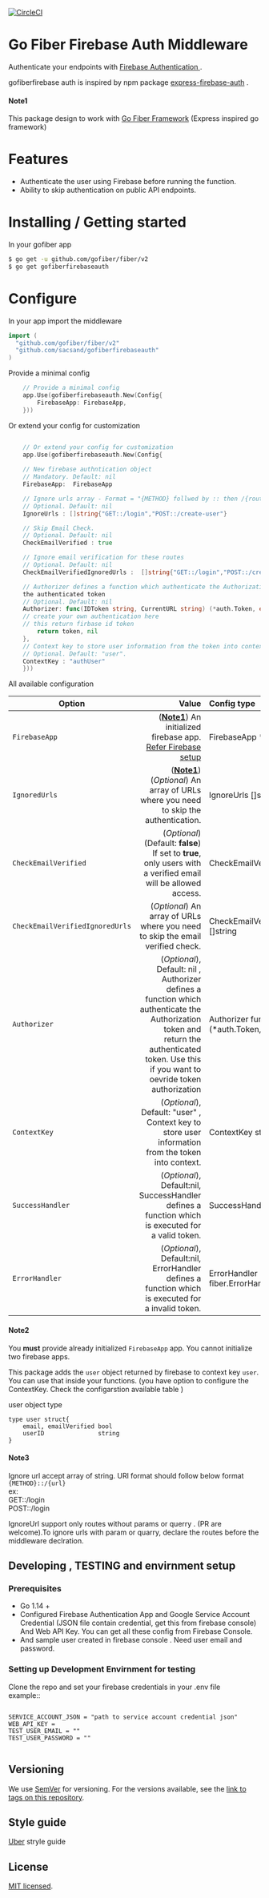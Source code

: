 [![CircleCI](https://circleci.com/gh/sacsand/gofiber-firebaseauth.svg?style=shield)](https://circleci.com/gh/sacsand/gofiber-firebaseauth)

# Go Fiber Firebase Auth Middleware 

Authenticate your  endpoints with [Firebase Authentication ](https://github.com/LeafyCode/express-firebase-auth/).

gofiberfirebase auth is inspired by npm package [express-firebase-auth](https://github.com/LeafyCode/express-firebase-auth/) .
#### Note1
 This package design to work with  [Go Fiber Framework](https://github.com/gofiber/fiber) (Express inspired go framework)
# Features
  - Authenticate the user using Firebase before running the function.
  - Ability to skip authentication on public API endpoints.
  
# Installing / Getting started

In your gofiber app
```sh
$ go get -u github.com/gofiber/fiber/v2
$ go get gofiberfirebaseauth
```


# Configure 
In your app import the middleware

```go
import (
  "github.com/gofiber/fiber/v2"
  "github.com/sacsand/gofiberfirebaseauth"
)
```
Provide a minimal config
```go
    // Provide a minimal config
    app.Use(gofiberfirebaseauth.New(Config{
    	FirebaseApp: FirebaseApp,
    }))
```
Or extend your config for customization
```go

    // Or extend your config for customization
	app.Use(gofiberfirebaseauth.New(Config{
	
	// New firebase authntication object
	// Mandatory. Default: nil
	FirebaseApp:  FirebaseApp

	// Ignore urls array - Format = "{METHOD} follwed by :: then /{route}"
	// Optional. Default: nil
	IgnoreUrls : []string{"GET::/login","POST::/create-user"}

	// Skip Email Check.
	// Optional. Default: nil
	CheckEmailVerified : true

	// Ignore email verification for these routes
	// Optional. Default: nil
	CheckEmailVerifiedIgnoredUrls :  []string{"GET::/login","POST::/create-user"}

	// Authorizer defines a function which authenticate the Authorization token and return 
	the authenticated token
	// Optional. Default: nil
	Authorizer: func(IDToken string, CurrentURL string) (*auth.Token, error){
    // create your own authentication here 
	// this return firbase id token
		return token, nil
	},
	// Context key to store user information from the token into context.
	// Optional. Default: "user".
	ContextKey : "authUser"
    }))
```

All available configuration

| Option                  | Value           |Config type
| -------------           |-----------------------------------------------------------------------------------------------------------:|:------
| `FirebaseApp`              | ([**Note1**](#note2)) An initialized firebase app. [Refer Firebase setup](https://firebase.google.com/docs/admin/setup)   | FirebaseApp *firebase.App
| `IgnoredUrls`           | ([**Note1**](#note3))(*Optional*) An array of URLs where you need to skip the authentication.                                                  | IgnoreUrls []string
| `CheckEmailVerified`    | (*Optional*) (Default: **false**) If set to **true**, only users with a verified email will be allowed access.            | CheckEmailVerified bool
| `CheckEmailVerifiedIgnoredUrls`    | (*Optional*) An array of URLs where you need to skip the email verified check.                                 | CheckEmailVerifiedIgnoredUrls []string
| `Authorizer`    | (*Optional*), Default: nil , Authorizer defines a function which authenticate the Authorization token and return the authenticated token. Use this if you want to oevride token authorization |Authorizer func(string, string) (*auth.Token, error)
| `ContextKey`    | (*Optional*), Default: "user" , Context key to store user information from the token into context.| ContextKey string
| `SuccessHandler`    |	(*Optional*), Default:nil, SuccessHandler defines a function which is executed for a valid token.  | SuccessHandler fiber.Handler
| `ErrorHandler`    |	(*Optional*), Default:nil, ErrorHandler defines a function which is executed for a invalid token. | ErrorHandler fiber.ErrorHandler
                            


 #### Note2
You **must** provide already initialized `FirebaseApp` app.
You cannot initialize two firebase apps.

This package adds the `user` object returned by firebase to context key `user`. You can use that inside your functions.
(you have option to configure the ContextKey. Check the configarstion available table )

user object type
```
type user struct{
	email, emailVerified bool
	userID               string
}
```

 #### Note3
  Ignore url accept array of string. URl format should follow below format\
  `{METHOD}::/{url}`\
  ex:\
  GET::/login\
  POST::/login
  
  IgnoreUrl support only routes without params or querry . (PR are welcome).To ignore urls with param or quarry,  declare the routes before the middleware declration. 

## Developing , TESTING and envirnment setup

### Prerequisites
- Go 1.14 +
- Configured Firebase Authentication App and Google Service Account Credential (JSON file contain credential, get this from firebase console) And Web API Key. You can get all these config from Firebase Console.
- And sample user created in firebase console . Need user email and password. 

 
### Setting up Development Envirnment for testing

Clone the repo and set your firebase credentials in your .env file\
example::

```

SERVICE_ACCOUNT_JSON = "path to service account credential json"
WEB_API_KEY = 
TEST_USER_EMAIL = ""
TEST_USER_PASSWORD = ""
  	
```

## Versioning

We use [SemVer](http://semver.org/) for versioning. For the versions available, see the [link to tags on this repository](/releases).

## Style guide

 [Uber](https://github.com/uber-go/guide/blob/master/style.md ) stryle guide


## License

[MIT licensed](./LICENSE).






